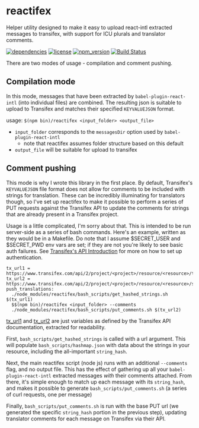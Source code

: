 # reactifex

Helper utility designed to make it easy to upload react-intl extracted messages to transifex, with support for ICU plurals and translator comments.

[![dependencies](https://img.shields.io/badge/dependencies-none-brightgreen.svg)](reactifex)
[![license](https://img.shields.io/npm/l/reactifex.svg)](reactifex)
[![npm_version](https://img.shields.io/npm/v/reactifex.svg)](reactifex)
[![Build Status](https://travis-ci.org/efischer19/reactifex.svg?branch=master)](https://travis-ci.org/efischer19/reactifex)


There are two modes of usage - compilation and comment pushing.

## Compilation mode

In this mode, messages that have been extracted by `babel-plugin-react-intl` (into individual files) are combined. The resulting json is suitable to upload to Transifex and matches their specified `KEYVALUEJSON` format.

usage: `$(npm bin)/reactifex <input_folder> <output_file>`
  - `input_folder` corresponds to the `messagesDir` option used by `babel-plugin-react-intl`
    - note that reactifex assumes folder structure based on this default
  - `output_file` will be suitable for upload to transifex

## Comment pushing

This mode is why I wrote this library in the first place. By default, Transifex's `KEYVALUEJSON` file format does not allow for comments to be included with strings for translation. These can be incredibly illuminating for translators though, so I've set up reactifex to make it possible to perform a series of PUT requests against the Transifex API to update the comments for strings that are already present in a Transifex project.

Usage is a little complicated, I'm sorry about that. This is intended to be run server-side as a series of bash commands. Here's an example, written as they would be in a Makefile. Do note that I assume $SECRET_USER and $SECRET_PWD env vars are set; if they are not you're likely to see basic auth failures. See [Transifex's API Introduction](https://docs.transifex.com/api/introduction) for more on how to set up authentication.

```
tx_url1 = https://www.transifex.com/api/2/project/<project>/resource/<resource>/translation/<default_language_code>/strings/
tx_url2 = https://www.transifex.com/api/2/project/<project>/resource/<resource>/source/
push_translations:
  ./node_modules/reactifex/bash_scripts/get_hashed_strings.sh $(tx_url1)
  $$(npm bin)/reactifex <input_folder> --comments
  ./node_modules/reactifex/bash_scripts/put_comments.sh $(tx_url2)
```

[tx_url1](https://docs.transifex.com/api/translation-strings#identifying-strings-using-hashes) and [tx_url2](https://docs.transifex.com/api/resource-strings) are just variables as defined by the Transifex API documentation, extracted for readability.

First, `bash_scripts/get_hashed_strings` is called with a url argument. This will populate `bash_scripts/hashmap.json` with data about the strings in your resource, including the all-important `string_hash`.

Next, the main reactifex script (node js) runs with an additional `--comments` flag, and no output file. This has the effect of gathering up all your `babel-plugin-react-intl` extracted messages *with* their comments attached. From there, it's simple enough to match up each message with its `string_hash`, and makes it possible to generate `bash_scripts/put_comments.sh` (a series of curl requests, one per message)

Finally, `bash_scripts/put_comments.sh` is run with the base PUT url (we generated the specific `string_hash` portion in the previous step), updating translator comments for each message on Transifex via their API.
